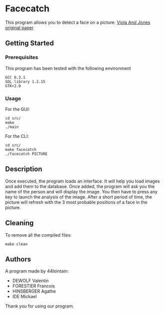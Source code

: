 # Facecatch

This program allows you to detect a face on a picture.
[Viola And Jones original paper](https://www.cs.cmu.edu/~efros/courses/LBMV07/Papers/viola-cvpr-01.pdf)

## Getting Started

### Prerequisites

This program has been tested with the following environment

```
GCC 6.3.1
SDL library 1.2.15
GTK+2.0
```

### Usage

For the GUI:

```
cd src/
make
./main
```

For the CLI:

```
cd src/
make facecatch
./facecatch PICTURE
```

## Description

Once executed, the program loads an interface. It will help you load images
and add them to the database. Once added, the program will ask you the name
of the person and will display the image. You then have to press any key to
launch the analysis of the image. After a short period of time, the picture
will refresh with the 3 most probable positions of a face in the picture.

## Cleaning

To remove all the compiled files:

```
make clean
```

## Authors

A program made by 44lointain:
- DEWOLF Valentin
- FORESTIER Francois
- HINSBERGER Agathe
- IDE Mickael


Thank you for using our program.

